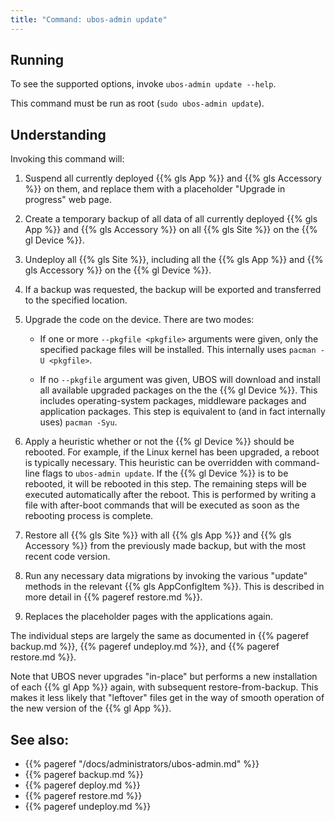 ```yaml
---
title: "Command: ubos-admin update"
---
```


## Running

To see the supported options, invoke ``ubos-admin update --help``.

This command must be run as root (``sudo ubos-admin update``).

## Understanding

Invoking this command will:

1. Suspend all currently deployed {{% gls App %}} and {{% gls Accessory %}} on them, and
   replace them with a placeholder "Upgrade in progress" web page.

1. Create a temporary backup of all data of all currently deployed {{% gls App %}} and {{% gls Accessory %}}
   on all {{% gls Site %}} on the {{% gl Device %}}.

1. Undeploy all {{% gls Site %}}, including all the {{% gls App %}} and {{% gls Accessory %}}
   on the {{% gl Device %}}.

1. If a backup was requested, the backup will be exported and transferred to the
   specified location.

1. Upgrade the code on the device. There are two modes:

   * If one or more ``--pkgfile <pkgfile>`` arguments were given, only the specified
     package files will be installed. This internally uses ``pacman -U <pkgfile>``.

   * If no ``--pkgfile`` argument was given, UBOS will download and install all available
     upgraded packages on the the {{% gl Device %}}. This includes operating-system packages,
     middleware packages and application packages. This step is equivalent to (and in fact
     internally uses) ``pacman -Syu``.

1. Apply a heuristic whether or not the {{% gl Device %}} should be rebooted. For example, if the
   Linux kernel has been upgraded, a reboot is typically necessary. This heuristic can
   be overridden with command-line flags to ``ubos-admin update``. If the {{% gl Device %}} is to
   be rebooted, it will be rebooted in this step. The remaining steps will be executed
   automatically after the reboot. This is performed by writing a file with after-boot
   commands that will be executed as soon as the rebooting process is complete.

1. Restore all {{% gls Site %}} with all {{% gls App %}} and {{% gls Accessory %}} from the previously
   made backup, but with the most recent code version.

1. Run any necessary data migrations by invoking the various "update" methods in the
   relevant {{% gls AppConfigItem %}}. This is described in more detail in
   {{% pageref restore.md %}}.

1. Replaces the placeholder pages with the applications again.

The individual steps are largely the same as documented in {{% pageref backup.md %}},
{{% pageref undeploy.md %}}, and {{% pageref restore.md %}}.

Note that UBOS never upgrades "in-place" but performs a new installation of each {{% gl App %}}
again, with subsequent restore-from-backup. This makes it less likely that "leftover" files
get in the way of smooth operation of the new version of the {{% gl App %}}.

## See also:

* {{% pageref "/docs/administrators/ubos-admin.md" %}}
* {{% pageref backup.md %}}
* {{% pageref deploy.md %}}
* {{% pageref restore.md %}}
* {{% pageref undeploy.md %}}
